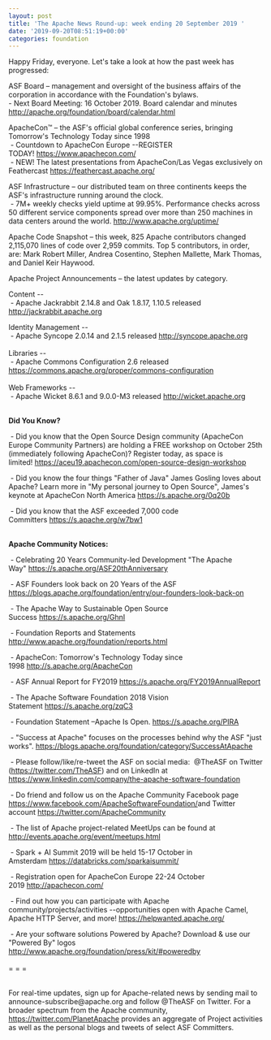 ```yaml
---
layout: post
title: 'The Apache News Round-up: week ending 20 September 2019 '
date: '2019-09-20T08:51:19+00:00'
categories: foundation
---
```

<p class="entryContent"> </p> 
  <p>Happy Friday, everyone. Let's take a look at how the past week has progressed:</p> 
  <p> </p> 
  <p>ASF Board – management and oversight of the business affairs of the corporation in accordance with the Foundation's bylaws.<br />- Next Board Meeting: 16 October 2019. Board calendar and minutes <a href="http://apache.org/foundation/board/calendar.html">http://apache.org/foundation/board/calendar.html</a><br /> </p> 
  <p>ApacheCon™ – the ASF's official global conference series, bringing Tomorrow's Technology Today since 1998<br />&nbsp;- Countdown to ApacheCon Europe --REGISTER TODAY!&nbsp;<a href="https://www.apachecon.com/">https://www.apachecon.com/</a><br />&nbsp;- <span class="c-message__body" dir="auto" data-qa="message-text">NEW! The latest presentations from ApacheCon/Las Vegas exclusively on Feathercast <a target="_blank" class="c-link" href="https://slack-redir.net/link?url=https%3A%2F%2Ffeathercast.apache.org%2F&amp;v=3" rel="noopener noreferrer">https://feathercast.apache.org/</a></span></p> 
  <p>ASF Infrastructure – our distributed team on three continents keeps the ASF's infrastructure running around the clock.<br />&nbsp;-
 7M+ weekly checks yield uptime at 99.95%. Performance checks across 50 
different service components spread over more than 250 machines in data 
centers around the world.&nbsp;<a href="http://www.apache.org/uptime/">http://www.apache.org/uptime/</a></p> <span><span>Apache Code Snapshot – this week, 825</span></span><span><span> Apache contributors changed 2,115,070 lines of code over </span></span><span><span>2,959 commits. Top 5 contributors, in 
order, are: Mark Robert Miller, Andrea Cosentino, Stephen Mallette, Mark Thomas, and Daniel Keir Haywood.</span></span><span><span></span></span>
  <p><span><span></span></span><span><span><span><span></span></span> </span></span><span><span><span><span></span></span></span></span></p> 
  <p>Apache Project Announcements&nbsp;– the latest updates by category.</p> 
  <p>Content --<br />&nbsp;- Apache Jackrabbit 2.14.8 and Oak 1.8.17, 1.10.5 released <a href="http://jackrabbit.apache.org">http://jackrabbit.apache.org</a> <br /></p> 
  <p>Identity Management --<br />&nbsp;- Apache Syncope 2.0.14 and 2.1.5 released <a href="http://syncope.apache.org">http://syncope.apache.org</a> <br /><br />Libraries --<br />&nbsp;- Apache Commons Configuration 2.6 released <a href="https://commons.apache.org/proper/commons-configuration">https://commons.apache.org/proper/commons-configuration</a> <br /><br />Web Frameworks --<br />
&nbsp;- Apache <span class="il">Wicket</span> 8.6.1 and 9.0.0-M3 released <a href="http://wicket.apache.org" rel="noreferrer" target="_blank" data-saferedirecturl="https://www.google.com/url?q=http://wicket.apache.org&amp;source=gmail&amp;ust=1568979647685000&amp;usg=AFQjCNH6ED-DKzAkdUITopo5_co4ydzeRg">http://<span class="il">wicket</span>.apache.org</a></p> 
  <p> </p> 
  <p><strong><br />Did You Know?</strong></p> 
  <p>&nbsp;- Did you know that the Open Source Design community (ApacheCon Europe Community Partners) are holding a FREE workshop on October 25th (immediately following ApacheCon)? Register today, as space is limited!&nbsp;<a href="https://aceu19.apachecon.com/open-source-design-workshop">https://aceu19.apachecon.com/open-source-design-workshop</a> </p> 
  <p>&nbsp;- Did you know the four things &quot;Father of Java&quot; James Gosling loves about Apache? Learn more in &quot;My personal journey to Open Source&quot;, James's keynote at ApacheCon North America <a href="https://s.apache.org/0q20b">https://s.apache.org/0q20b</a></p> 
  <p>&nbsp;- Did you know that the ASF exceeded 7,000 code Committers&nbsp;<a href="https://s.apache.org/w7bw1">https://s.apache.org/w7bw1</a><br /><br /></p> 
  <p><strong>Apache Community Notices:</strong></p> 
  <p>&nbsp;- Celebrating 20 Years Community-led Development &quot;The Apache Way&quot;&nbsp;<a href="https://s.apache.org/ASF20thAnniversary">https://s.apache.org/ASF20thAnniversary</a></p> 
  <p>&nbsp;- ASF Founders look back on 20 Years of the ASF <a href="https://blogs.apache.org/foundation/entry/our-founders-look-back-on">https://blogs.apache.org/foundation/entry/our-founders-look-back-on</a></p> 
  <p>&nbsp;- The Apache Way to Sustainable Open Source Success&nbsp;<a href="https://s.apache.org/GhnI">https://s.apache.org/GhnI</a></p> 
  <p>&nbsp;- Foundation Reports and Statements <a href="http://www.apache.org/foundation/reports.html">http://www.apache.org/foundation/reports.html</a></p> 
  <p>&nbsp;- ApacheCon: Tomorrow's Technology Today since 1998&nbsp;<a href="http://s.apache.org/ApacheCon">http://s.apache.org/ApacheCon</a></p> 
  <p>&nbsp;- ASF Annual Report for FY2019&nbsp;<a href="https://s.apache.org/FY2019AnnualReport">https://s.apache.org/FY2019AnnualReport</a></p> 
  <p>&nbsp;- The Apache Software Foundation 2018 Vision Statement&nbsp;<a href="https://s.apache.org/zqC3">https://s.apache.org/zqC3</a></p> 
  <p>&nbsp;- Foundation Statement –Apache Is Open.&nbsp;<a href="https://s.apache.org/PIRA">https://s.apache.org/PIRA</a></p> 
  <div> 
    <p>&nbsp;- &quot;Success at Apache&quot; focuses on the processes behind why the ASF &quot;just works&quot;. <a href="https://blogs.apache.org/foundation/category/SuccessAtApache">https://blogs.apache.org/foundation/category/SuccessAtApache</a></p> 
  </div> 
  <div> 
    <p>&nbsp;- Please follow/like/re-tweet the ASF on social media:&nbsp; @TheASF on Twitter (<a href="https://twitter.com/TheASF">https://twitter.com/TheASF</a>) and on LinkedIn at <a href="https://www.linkedin.com/company/the-apache-software-foundation">https://www.linkedin.com/company/the-apache-software-foundation</a></p> 
    <p>&nbsp;- Do friend and follow us on the Apache Community Facebook page <a href="https://www.facebook.com/ApacheSoftwareFoundation/">https://www.facebook.com/ApacheSoftwareFoundation/</a>and Twitter account <a href="https://twitter.com/ApacheCommunity">https://twitter.com/ApacheCommunity</a></p> 
  </div> 
  <div> </div> 
  <div> 
    <p>&nbsp;- The list of Apache project-related MeetUps can be found at <a href="http://events.apache.org/event/meetups.html">http://events.apache.org/event/meetups.html</a></p> 
  </div> 
  <div> 
    <p>&nbsp;- Spark + AI Summit 2019 will be held 15-17 October in Amsterdam&nbsp;<font color="#bb0000"><a href="https://databricks.com/sparkaisummit/">https://databricks.com/sparkaisummit/</a></font></p> 
    <p>&nbsp;- Registration open for ApacheCon Europe 22-24 October 2019&nbsp;<a href="http://apachecon.com/">http://apachecon.com/</a></p> 
    <p>&nbsp;- Find out how you can participate with Apache 
community/projects/activities --opportunities open with Apache Camel, 
Apache HTTP Server, and more! <a href="https://helpwanted.apache.org/">https://helpwanted.apache.org/</a></p> 
  </div> 
  <div>&nbsp;- Are your software solutions Powered by Apache? Download &amp; use our &quot;Powered By&quot; logos <a href="http://www.apache.org/foundation/press/kit/#poweredby">http://www.apache.org/foundation/press/kit/#poweredby</a></div> 
  <div><br /></div> 
  <div>= = =</div> 
  <div><br /></div> 
  <div> 
    <p>For real-time updates, sign up for Apache-related news by sending
 mail to announce-subscribe@apache.org and follow @TheASF on Twitter. 
For a broader spectrum from the Apache community, <a href="https://twitter.com/PlanetApache">https://twitter.com/PlanetApache</a> provides an aggregate of Project activities as well as the personal blogs and tweets of select ASF Committers.</p> 
    <p> </p> <br /> 
  </div> 
  <p> </p>
